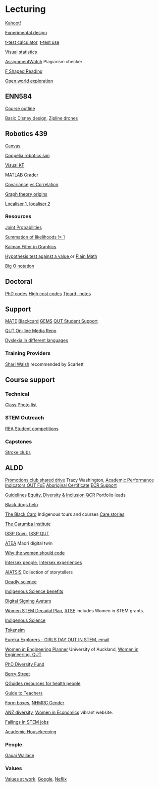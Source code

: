 # Lecturing
<!-- Lecturing and teaching links, incl. ALDD -->

[Kahoot!](https://kahoot.com/academy/study/)

[Experimental design](https://www.britannica.com/science/statistics/Experimental-design)

[t-test calculator](https://www.graphpad.com/quickcalcs/ttest2/), [t-test use](https://www.graphpad.com/guides/the-ultimate-guide-to-t-tests#T25lIHNhbXBsZSB0IHRlc3Q)

[Visual statistics](https://seeing-theory.brown.edu/index.html)

[AssignmentWatch](https://assignmentwatch.com/) Plagiarism checker

[F Shaped Reading](https://www.nngroup.com/articles/f-shaped-pattern-reading-web-content/)

[Open world exploration](https://www.youtube.com/watch?v=CZzcVs8tNfE)


## ENN584
[Course outline](https://www.qut.edu.au/study/unit?unitCode=ENN584)

[Basic Disney design](https://www.youtube.com/watch?v=XHjnWm7hGH8&t=2s), [Zipline drones](https://www.youtube.com/watch?v=DOWDNBu9DkU)


## Robotics 439
[Canvas](https://canvas.qut.edu.au/courses/2765/users)

[Coppelia robotics sim](https://www.coppeliarobotics.com/)

[Visual KF](https://www.bzarg.com/p/how-a-kalman-filter-works-in-pictures/)

[MATLAB Grader](https://grader.mathworks.com/)

[Covariance](https://towardsdatascience.com/5-things-you-should-know-about-covariance-26b12a0516f1)
[ vs Correlation](https://medium.com/swlh/covariance-correlation-r-sqaured-5cbefc5cbe1c)

[Graph theory origins](https://www.maa.org/press/periodicals/convergence/leonard-eulers-solution-to-the-konigsberg-bridge-problem)

[Localiser 1](http://172.19.232.183:8080/), [localiser 2](http://172.19.232.174:8080/)

### Resources
[Joint Probabilities](https://www.investopedia.com/terms/j/jointprobability.asp#:~:text=Joint%20probability%20is%20a%20statistical,time%20that%20event%20X%20occurs.)

[Summation of likelihoods != 1](https://www.quora.com/What-is-an-intuitive-explanation-for-why-a-likelihood-function-doesnt-sum-or-integrate-to-1)

[Kalman Filter in Graphics](http://www.bzarg.com/p/how-a-kalman-filter-works-in-pictures/)

[Hypothesis test against a value ](https://mat117.wisconsin.edu/2-a-hypothesis-test-for-a-population-proportion/) or [Plain Math](https://plainmath.net/1929/claim-proportion-people-significantly-different-significance-sample)

[Big O notation](https://www.freecodecamp.org/news/big-o-notation-why-it-matters-and-why-it-doesnt-1674cfa8a23c/)

## Doctoral
[PhD codes](https://www.abs.gov.au/ausstats/abs@.nsf/0/53B75DFA4C63C20ACA256AAF001FCA6F?opendocument)
[High cost codes](https://heimshelp.dese.gov.au/resources/reports/HDR-Course-Completions-Detailed-Report)
[Tjeard- notes](https://drive.google.com/drive/folders/1lStAXXUKfmzD7QindWjAmFrebjg2o27f)

## Support
[MATE](https://matebystander.edu.au/)
[Blackcard](https://www.theblackcard.com.au/)
[GEMS](https://qutgems.wixsite.com/gems)
[QUT Student Support](https://www.qut.edu.au/study/student-life/support)

[QUT On-line Media Repo](https://mediahub.qut.edu.au/user-media)

[Dyslexia in different languages](https://www.bbc.com/future/article/20230302-can-dyslexia-change-in-other-languages) 

### Training Providers
[Shari Walsh](https://services.anu.edu.au/training/resilient-researcher-webinars-with-dr-shari-Walsh) recommended by Scarlett

## Course support

### Technical
[Class Photo list](https://qutvirtual4.qut.edu.au/group/staff/student-support/student-admin/class-scheduling/class-management-for-academics/creating-and-printing-activity-class-lists#h2-1)

### STEM Outreach
[REA Student competitions](https://store.rea.org.au/)

### Capstones
[Stroke clubs](https://strokefoundation.org.au/about-stroke/life-after-stroke/help-after-stroke/support-near-you)

## ALDD
[Promotions club shared drive](https://connectqutedu-my.sharepoint.com/personal/washintl_qut_edu_au/_layouts/15/onedrive.aspx?ct=1652084658201&or=OWA%2DNT&cid=c4eab5c0%2Dbfd2%2D9da3%2D07ce%2Db2506561d2ca&ga=1&id=%2Fpersonal%2Fwashintl%5Fqut%5Fedu%5Fau%2FDocuments%2FFoE%20Promotion%20Club%2FD%5FE%20Promotion%20Club%2FAcademic%20Profile%20Optimisation) Tracy Washington, 
[Academic Performance Indicators QUT FoE](https://connectqutedu.sharepoint.com/sites/FacultyofEngineering/Shared%20Documents/Forms/AllItems.aspx?id=%2Fsites%2FFacultyofEngineering%2FShared%20Documents%2FExecutive%20Dean%27s%20Office%2FFoE%2DAcademic%20Performance%20Indicators%5F20231121%5FFIN%2Epdf&parent=%2Fsites%2FFacultyofEngineering%2FShared%20Documents%2FExecutive%20Dean%27s%20Office)
[Aboriginal Certificate](https://www.qut.edu.au/about/indigenous/confirmation-of-aboriginal-and-torres-strait-islander-descent) 
[ECR Support](https://qutvirtual4.qut.edu.au/group/staff/research/early-career-researchers)

[Guidelines](https://cms.qut.edu.au/__data/assets/pdf_file/0008/477143/qut-guidelines-for-aboriginal-torres-strait-islander-terminology.pdf)
[Equity, Diversity & Inclusion QCR](https://wiki.qut.edu.au/pages/viewpage.action?pageId=391493997) Portfolio leads 

[Black dogs help](https://www.blackdoginstitute.org.au/education-services/webinars/upcoming-community-webinars/)

[The Black Card](https://www.theblackcard.com.au/cultural-capability-program/) Indigenous tours and courses
[Care stories](https://www.youtube.com/user/PEPAPALLCARE)

[The Carumba Institute](https://www.qut.edu.au/research/carumba-institute)

[ISSP Govn](https://www.niaa.gov.au/indigenous-affairs/education/indigenous-student-success-program), 
[ISSP QUT](https://www.qut.edu.au/about/governance-and-policy/qut-indigenous-student-success-program-reporting)

[ATEA](https://www.sftichallenge.govt.nz/our-research/projects/spearhead/atea/) Maori digital twin

[Why the women should code](https://betterprogramming.pub/why-more-women-should-learn-how-to-code-and-how-you-can-start-3a255efe8fd3)

[Intersex people](https://youtu.be/SlT3u_CYTPk), [Intersex experiences](https://www.teenvogue.com/gallery/young-people-on-how-they-found-out-they-are-intersex)

[AIATSIS](https://aiatsis.gov.au/about-aiatsis) Collection of storytellers 

[Deadly science](https://deadlyscience.org.au/)

[Indigenous Science benefits](https://wellington.wgtn.ac.nz/solutions-in-indigenous-science/index.html)

[Digital Signing Avatars](https://www.kara.tech/)

[Women STEM Decadal Plan](https://www.science.org.au/files/userfiles/support/reports-and-plans/2019/gender-diversity-stem/women-in-STEM-decadal-plan-final.pdf), 
[ATSE](https://www.atse.org.au/news-and-events/article/elevate-womens-leadership-in-stem-with-41-2-million-investment-by-the-australian-government/) includes Women in STEM grants.

[Indigenous Science](https://wellington.wgtn.ac.nz/solutions-in-indigenous-science/index.html)

[Tokensim](https://medium.com/@meagan.commonda/can-we-talk-about-tokenism-9400c0af55fd)

[Eureka Explorers - GIRLS DAY OUT IN STEM, email](petriea.skitek@gmail.com)

[Women in Engineering Planner](https://womeninengineering.auckland.ac.nz/) University of Auckland, [Women in Engineering. QUT](https://www.qut.edu.au/news?id=187929)

[PhD Diversity Fund](https://www.qut.edu.au/study/fees-and-scholarships/scholarships/alberto-elfes-memorial-scholarship-fund-phd-scholarship#:~:text=The%20Alberto%20Elfes%20Scholarship%20acknowledges,delivery%20of%20next%20generation%20technology.)

[Berry Street](https://www.berrystreet.org.au/)

[QGuides resources for health people](https://qlife.org.au/resources/qguides)

[Guide to Teachers](https://www.yourstoryourjourney.net/resource-category/educators-teachers/)

[Form boxes](https://www.abs.gov.au/statistics/standards/standard-sex-gender-variations-sex-characteristics-and-sexual-orientation-variables/latest-release), 
[NHMRC Gender](https://www.nhmrc.gov.au/research-policy/gender-equity/statement-sex-and-gender-health-and-medical-research)

[ANZ diversity](https://www.anz.com.au/about-us/esg/workplace-participation-diversity/), 
[Women in Economics](https://esawen.org.au/) vibrant website.

[Failings in STEM jobs](https://www.latimes.com/opinion/story/2024-01-09/science-jobs-technology-stem-majors)

[Academic Housekeeping](https://kifinfo.no/en/2024/03/women-end-doing-academic-housework)

### People
[Gauai Wallace](https://www.linkedin.com/in/gauai-wallace-5a5991242/?originalSubdomain=au)

### Values
[Values at work](https://nectarhr.com/blog/promote-core-values-at-work), 
[Google](https://about.google/philosophy/), 
[Neflix](https://hbr.org/2014/01/how-netflix-reinvented-hr)


